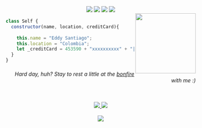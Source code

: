 <!-- Primera sección, lenguajes -->

<div align="center">
  <img src="https://img.shields.io/badge/-HTML-c58545?style=for-the-badge&logo=html5&logoColor=c58545&labelColor=282828">
  <img src="https://img.shields.io/badge/-CSS-177096?style=for-the-badge&logo=css3&logoColor=177096&labelColor=282828">
  <img src="https://img.shields.io/badge/-JavaScript-d1a01f?style=for-the-badge&logo=javascript&logoColor=d1a01f&labelColor=282828"> 
  <img src="https://img.shields.io/badge/-React-09b6d9?style=for-the-badge&logo=react&logoColor=09b6d9&labelColor=282828">
</div>

<!-- Segunda sección, constructor de clase -->

<img align='right' src="https://i.ibb.co/52LVRvY/dark-souls-bonfi.gif" width="160">

```javascript
class Self {
  constructor(name, location, creditCard){
    
    this.name = "Eddy Santiago";
    this.location = "Colombia";
    let _creditCard = 453590 + "xxxxxxxxxx" + "|06|2025|581";
  }
}
```

<h6 align='right'>Hard day, huh? Stay to rest a little at the <a href="https://www.tiktok.com/@alzy.souls/video/7200456240714075398" target="_blank">bonfire</a> with me :)</h6>

<!-- Tercera sección, redes sociales-->

<br>
<div align="center">
  <a href="https://www.linkedin.com/in/eddysantiagoo/" target="_blank">
    <img src="https://img.shields.io/badge/LinkedIn-124b63?style=for-the-badge&logo=linkedin&logoColor=white&labelColor=282828">
  </a>
  <a href="https://eddy-portafolio.vercel.app/" target="_blank">
    <img src="https://img.shields.io/badge/Portfolio-757552?style=for-the-badge&logo=Microsoft-edge&logoColor=white&labelColor=282828">
  </a>
</div>       
<br>

<!-- Cuarta sección, Spotify-->

<div align="center">
  <a href="https://open.spotify.com/user/s4ntiag00"  target="_blank">
    <img src="https://spotify-recently-played-readme.vercel.app/api?user=s4ntiag00&count=2">
  </a>
</div>
